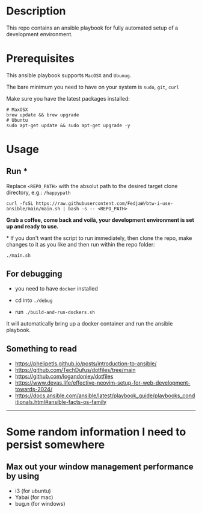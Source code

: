 # Description

This repo contains an ansible playbook for fully automated setup of a development environment.

# Prerequisites 

This ansible playbook supports `MacOSX` and `Ubunug`.

The bare minimum you need to have on your system is `sudo`, `git`, `curl`

Make sure you have the latest packages installed:

```
# MaxOSX
brew update && brew upgrade
# Ubuntu
sudo apt-get update && sudo apt-get upgrade -y
```

# Usage

## Run *

Replace `<REPO_PATH>` with the absolut path to the desired target clone directory, e.g.: `/happypath`

```SHELL
curl -fsSL https://raw.githubusercontent.com/FedjaW/btw-i-use-ansible/main/main.sh | bash -s -- <REPO_PATH>
```

**Grab a coffee, come back and voilà, your development environment is set up and ready to use.**

\* If you don't want the script to run immediately, then clone the repo, make changes to it as you like and then run within the repo folder:

```SHELL
./main.sh
```

## For debugging

- you need to have `docker` installed

- cd into `./debug`
- run `./build-and-run-dockers.sh`

It will automatically bring up a docker container and run the ansible playbook.

## Something to read

- https://phelipetls.github.io/posts/introduction-to-ansible/
- https://github.com/TechDufus/dotfiles/tree/main
- https://github.com/logandonley/dotfiles
- https://www.devas.life/effective-neovim-setup-for-web-development-towards-2024/
- https://docs.ansible.com/ansible/latest/playbook_guide/playbooks_conditionals.html#ansible-facts-os-family

---

# Some random information I need to persist somewhere

## Max out your window management performance by using

- i3 (for ubuntu)
- Yabai (for mac)
- bug.n (for windows)

